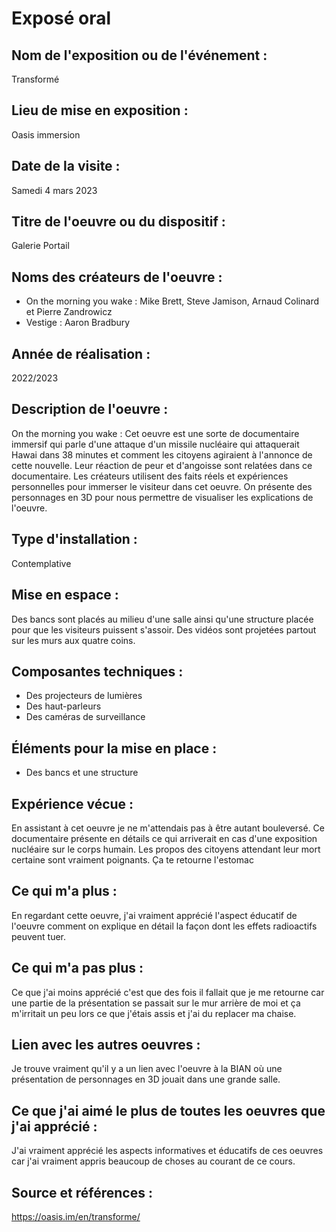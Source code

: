 # Exposé oral 

## Nom de l'exposition ou de l'événement :
Transformé 

## Lieu de mise en exposition :
Oasis immersion

## Date de la visite :
Samedi 4 mars 2023

## Titre de l'oeuvre ou du dispositif :
Galerie Portail

## Noms des créateurs de l'oeuvre :
- On the morning you wake : Mike Brett, Steve Jamison, Arnaud Colinard et Pierre Zandrowicz 
- Vestige : Aaron Bradbury

## Année de réalisation :
2022/2023

## Description de l'oeuvre :
On the morning you wake : Cet oeuvre est une sorte de documentaire immersif qui parle d'une attaque d'un missile nucléaire qui attaquerait Hawai dans 38 minutes et comment les citoyens agiraient à l'annonce de cette nouvelle. Leur réaction de peur et d'angoisse sont relatées dans ce documentaire. Les créateurs utilisent des faits réels et expériences personnelles pour immerser le visiteur dans cet oeuvre. On présente des personnages en 3D pour nous permettre de visualiser les explications de l'oeuvre.
## Type d'installation : 
Contemplative

## Mise en espace :
Des bancs sont placés au milieu d'une salle ainsi qu'une structure placée pour que les visiteurs puissent s'assoir. Des vidéos sont projetées partout sur les murs aux quatre coins. 

## Composantes techniques :
- Des projecteurs de lumières
- Des haut-parleurs 
- Des caméras de surveillance 

## Éléments pour la mise en place :
- Des bancs et une structure
 
 ## Expérience vécue :
 En assistant à cet oeuvre je ne m'attendais pas à être autant bouleversé. Ce documentaire présente en détails ce qui arriverait en cas d'une exposition nucléaire sur le corps humain. Les propos des citoyens attendant leur mort certaine sont vraiment poignants. Ça te retourne l'estomac 
 ## Ce qui m'a plus :
 En regardant cette oeuvre, j'ai vraiment apprécié l'aspect éducatif de l'oeuvre comment on explique en détail la façon dont les effets radioactifs peuvent tuer.
 ## Ce qui m'a pas plus :
Ce que j'ai moins apprécié c'est que des fois il fallait que je me retourne car une partie de la présentation se passait sur le mur arrière de moi et ça m'irritait un peu lors ce que j'étais assis et j'ai du replacer ma chaise.
## Lien avec les autres oeuvres :
Je trouve vraiment qu'il y a un lien avec l'oeuvre à la BIAN où une présentation de personnages en 3D jouait dans une grande salle. 
## Ce que j'ai aimé le plus de toutes les oeuvres que j'ai apprécié :
J'ai vraiment apprécié les aspects informatives et éducatifs de ces oeuvres car j'ai vraiment appris beaucoup de choses au courant de ce cours. 
## Source et références :
https://oasis.im/en/transforme/
